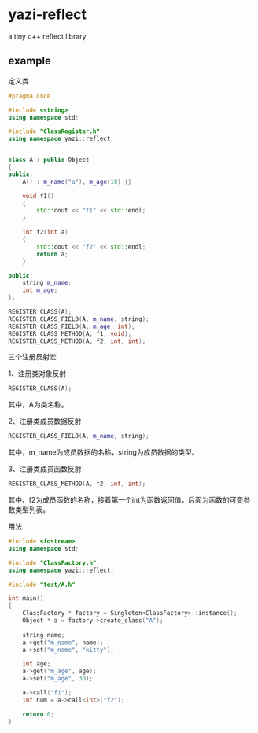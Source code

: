 # yazi-reflect
a tiny c++ reflect library

## example

定义类
```c++
#pragma once

#include <string>
using namespace std;

#include "ClassRegister.h"
using namespace yazi::reflect;


class A : public Object
{
public:
    A() : m_name("a"), m_age(18) {}

    void f1()
    {
        std::cout << "f1" << std::endl;
    }

    int f2(int a)
    {
        std::cout << "f2" << std::endl;
        return a;
    }

public:
    string m_name;
    int m_age;
};

REGISTER_CLASS(A);
REGISTER_CLASS_FIELD(A, m_name, string);
REGISTER_CLASS_FIELD(A, m_age, int);
REGISTER_CLASS_METHOD(A, f1, void);
REGISTER_CLASS_METHOD(A, f2, int, int);
```

三个注册反射宏

1、注册类对象反射
```c++
REGISTER_CLASS(A);
```
其中，A为类名称。

2、注册类成员数据反射
```c++
REGISTER_CLASS_FIELD(A, m_name, string);
```
其中，m_name为成员数据的名称，string为成员数据的类型。

3、注册类成员函数反射
```c++
REGISTER_CLASS_METHOD(A, f2, int, int);
```
其中、f2为成员函数的名称，接着第一个int为函数返回值，后面为函数的可变参数类型列表。

用法

```c++
#include <iostream>
using namespace std;

#include "ClassFactory.h"
using namespace yazi::reflect;

#include "test/A.h"

int main()
{
    ClassFactory * factory = Singleton<ClassFactory>::instance();
    Object * a = factory->create_class("A");
    
    string name;
    a->get("m_name", name);
    a->set("m_name", "kitty");

    int age;
    a->get("m_age", age);
    a->set("m_age", 30);

    a->call("f1");
    int num = a->call<int>("f2");

    return 0;
}
```



